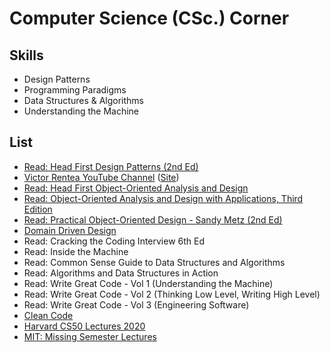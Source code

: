 # Computer Science (CSc.) Corner

## Skills
- Design Patterns
- Programming Paradigms
- Data Structures & Algorithms
- Understanding the Machine

## List
- [Read: Head First Design Patterns (2nd Ed)](https://learning.oreilly.com/library/view/head-first-design/9781492077992/)
- [Victor Rentea YouTube Channel](https://www.youtube.com/playlist?list=PLggcOULvfLL_MfFS_O0MKQ5W_6oWWbIw5) ([Site](http://victorrentea.ro/))
- [Read: Head First Object-Oriented Analysis and Design](https://learning.oreilly.com/library/view/head-first-object-oriented/0596008678/)
- [Read: Object-Oriented Analysis and Design with Applications, Third Edition](https://learning.oreilly.com/library/view/object-oriented-analysis-and/9780201895513/)
- [Read: Practical Object-Oriented Design - Sandy Metz (2nd Ed)](https://learning.oreilly.com/library/view/practical-object-oriented-design/9780134445588/)
- [Domain Driven Design](https://www.youtube.com/watch?v=pMuiVlnGqjk)
- Read: Cracking the Coding Interview 6th Ed
- Read: Inside the Machine
- Read: Common Sense Guide to Data Structures and Algorithms
- Read: Algorithms and Data Structures in Action
- Read: Write Great Code - Vol 1 (Understanding the Machine)
- Read: Write Great Code - Vol 2 (Thinking Low Level, Writing High Level)
- Read: Write Great Code - Vol 3 (Engineering Software)
- [Clean Code](https://learning.oreilly.com/videos/clean-code/9780134661742/)
- [Harvard CS50 Lectures 2020](https://www.youtube.com/playlist?list=PLhQjrBD2T382AvyLN85USYYc2IapRptWI)
- [MIT: Missing Semester Lectures](https://missing.csail.mit.edu/2020/)